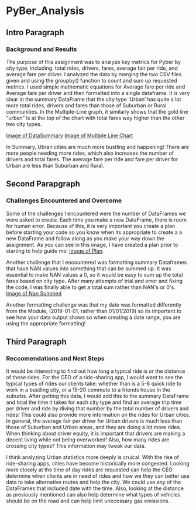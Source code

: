 # PyBer_Analysis
## Intro Paragraph

### Background and Results
The purpose of this assignment was to analyze key metrics for Pyber by city type, including: total rides, drivers, fares, average fair per ride, and average fare per driver. I analyzed the data by merging the two CSV files given and using the groupby() function to count and sum up requested metrics. I used simple mathematic equations for Average fare per ride and Average fare per driver and then formatted into a single dataframe. 
It is very clear in the summary DataFrame that the city type ‘Urban’ has quite a lot more total rides, drivers and fares than those of Suburban or Rural communities. In the Multiple-Line graph, it similarly shows that the gold line “urban” is at the top of the chart with total fares way higher than the other two city types. 

[Image of DataSummary](analysis/Fig8.png)
[Image of Multiple Line Chart](analysis/Fig9.png)

In Summary, Ubran cities are much more bustling and happening! There are more people needing more rides, which also increases the number of drivers and total fares. The average fare per ride and fare per driver for Urban are less than Suburban and Rural.

## Second Parapgraph
### Challenges Encountered and Overcome
Some of the challenges I encountered were the number of DataFrames we were asked to create. Each time you make a new DataFrame, there is room for human error. Because of this, it is very important you create a plan before starting your code so you know when its appropriate to create a a new DataFrame and follow along as you make your way down the assignment. As you can see in this image, I have created a plan prior to starting to help guide me: [Image of Plan](analysis/Plan.png).

Another challenge that I encountered was formatting summary Dataframes that have NAN values into something that can be summed up. It was essential to make NAN values a 0, so it would be easy to sum up the total fares based on city type. After many attempts of trial and error and fixing the code, I was finally able to get a total sum rather than NAN's or 0's. [Image of Nan Summed](analysis/Nan.png)

Another formatting challenge was that my date was formatted differently from the Module, (2019-01-01, rather than 01/01/2019) so its important to see how your data output shows so when creating a date range, you are using the appropriate formatting!

## Third Paragraph
### Reccomendations and Next Steps

It would be interesting to find out how long a typical ride is or the distance of these rides. For the CEO of a ride-sharing app, I would want to see the typical types of rides our clients take: whether than is a 5-8 quick ride to work in a bustling city, or a 15-20 commute to a friends house in the suburbs. After getting this data, I would add this to the summary DataFrame and total the time it takes for each city type and find an average trip time per driver and ride by diving that number by the total number of drivers and rides! 
This could also provide more information on the rides for Urban cities. In general, the average fair per driver for Urban drivers is much less than those of Suburban and Urban areas, and they are doing a lot more rides. When thinking about driver equity, it is important that drivers are making a decent living while not being overworked! Also, how many rides are crossing city types? This information may tweak our data. 

I think analyzing Urban statistics more deeply is cruical. With the rise of ride-sharing apps, cities have become historically more congested. Looking more closely at the time of day rides are requested can help the CEO determine when clients are in need of rides and how we they can better use data to take alternative routes and help the city. We could use any of the DataFrames that included date with the time.  Also, looking at the distance as previously mentioned can also help determine what types of vehicles should be on the road and can help limit unecessary gas emissions. 
